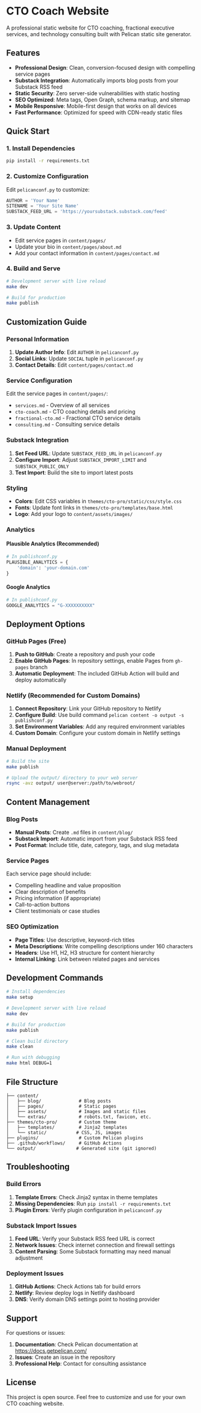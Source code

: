 # CTO Coach Website

A professional static website for CTO coaching, fractional executive services, and technology consulting built with Pelican static site generator.

## Features

- **Professional Design**: Clean, conversion-focused design with compelling service pages
- **Substack Integration**: Automatically imports blog posts from your Substack RSS feed
- **Static Security**: Zero server-side vulnerabilities with static hosting
- **SEO Optimized**: Meta tags, Open Graph, schema markup, and sitemap
- **Mobile Responsive**: Mobile-first design that works on all devices
- **Fast Performance**: Optimized for speed with CDN-ready static files

## Quick Start

### 1. Install Dependencies

```bash
pip install -r requirements.txt
```

### 2. Customize Configuration

Edit `pelicanconf.py` to customize:

```python
AUTHOR = 'Your Name'
SITENAME = 'Your Site Name'
SUBSTACK_FEED_URL = 'https://yoursubstack.substack.com/feed'
```

### 3. Update Content

- Edit service pages in `content/pages/`
- Update your bio in `content/pages/about.md`
- Add your contact information in `content/pages/contact.md`

### 4. Build and Serve

```bash
# Development server with live reload
make dev

# Build for production
make publish
```

## Customization Guide

### Personal Information

1. **Update Author Info**: Edit `AUTHOR` in `pelicanconf.py`
2. **Social Links**: Update `SOCIAL` tuple in `pelicanconf.py`
3. **Contact Details**: Edit `content/pages/contact.md`

### Service Configuration

Edit the service pages in `content/pages/`:
- `services.md` - Overview of all services
- `cto-coach.md` - CTO coaching details and pricing
- `fractional-cto.md` - Fractional CTO service details
- `consulting.md` - Consulting service details

### Substack Integration

1. **Set Feed URL**: Update `SUBSTACK_FEED_URL` in `pelicanconf.py`
2. **Configure Import**: Adjust `SUBSTACK_IMPORT_LIMIT` and `SUBSTACK_PUBLIC_ONLY`
3. **Test Import**: Build the site to import latest posts

### Styling

- **Colors**: Edit CSS variables in `themes/cto-pro/static/css/style.css`
- **Fonts**: Update font links in `themes/cto-pro/templates/base.html`
- **Logo**: Add your logo to `content/assets/images/`

### Analytics

#### Plausible Analytics (Recommended)
```python
# In publishconf.py
PLAUSIBLE_ANALYTICS = {
    'domain': 'your-domain.com'
}
```

#### Google Analytics
```python
# In publishconf.py
GOOGLE_ANALYTICS = "G-XXXXXXXXXX"
```

## Deployment Options

### GitHub Pages (Free)

1. **Push to GitHub**: Create a repository and push your code
2. **Enable GitHub Pages**: In repository settings, enable Pages from `gh-pages` branch
3. **Automatic Deployment**: The included GitHub Action will build and deploy automatically

### Netlify (Recommended for Custom Domains)

1. **Connect Repository**: Link your GitHub repository to Netlify
2. **Configure Build**: Use build command `pelican content -o output -s publishconf.py`
3. **Set Environment Variables**: Add any required environment variables
4. **Custom Domain**: Configure your custom domain in Netlify settings

### Manual Deployment

```bash
# Build the site
make publish

# Upload the output/ directory to your web server
rsync -avz output/ user@server:/path/to/webroot/
```

## Content Management

### Blog Posts

- **Manual Posts**: Create `.md` files in `content/blog/`
- **Substack Import**: Automatic import from your Substack RSS feed
- **Post Format**: Include title, date, category, tags, and slug metadata

### Service Pages

Each service page should include:
- Compelling headline and value proposition
- Clear description of benefits
- Pricing information (if appropriate)
- Call-to-action buttons
- Client testimonials or case studies

### SEO Optimization

- **Page Titles**: Use descriptive, keyword-rich titles
- **Meta Descriptions**: Write compelling descriptions under 160 characters
- **Headers**: Use H1, H2, H3 structure for content hierarchy
- **Internal Linking**: Link between related pages and services

## Development Commands

```bash
# Install dependencies
make setup

# Development server with live reload
make dev

# Build for production
make publish

# Clean build directory
make clean

# Run with debugging
make html DEBUG=1
```

## File Structure

```
├── content/
│   ├── blog/              # Blog posts
│   ├── pages/             # Static pages
│   ├── assets/            # Images and static files
│   └── extras/            # robots.txt, favicon, etc.
├── themes/cto-pro/        # Custom theme
│   ├── templates/         # Jinja2 templates
│   └── static/           # CSS, JS, images
├── plugins/               # Custom Pelican plugins
├── .github/workflows/     # GitHub Actions
└── output/               # Generated site (git ignored)
```

## Troubleshooting

### Build Errors

1. **Template Errors**: Check Jinja2 syntax in theme templates
2. **Missing Dependencies**: Run `pip install -r requirements.txt`
3. **Plugin Errors**: Verify plugin configuration in `pelicanconf.py`

### Substack Import Issues

1. **Feed URL**: Verify your Substack RSS feed URL is correct
2. **Network Issues**: Check internet connection and firewall settings
3. **Content Parsing**: Some Substack formatting may need manual adjustment

### Deployment Issues

1. **GitHub Actions**: Check Actions tab for build errors
2. **Netlify**: Review deploy logs in Netlify dashboard
3. **DNS**: Verify domain DNS settings point to hosting provider

## Support

For questions or issues:

1. **Documentation**: Check Pelican documentation at https://docs.getpelican.com/
2. **Issues**: Create an issue in the repository
3. **Professional Help**: Contact for consulting assistance

## License

This project is open source. Feel free to customize and use for your own CTO coaching website.
